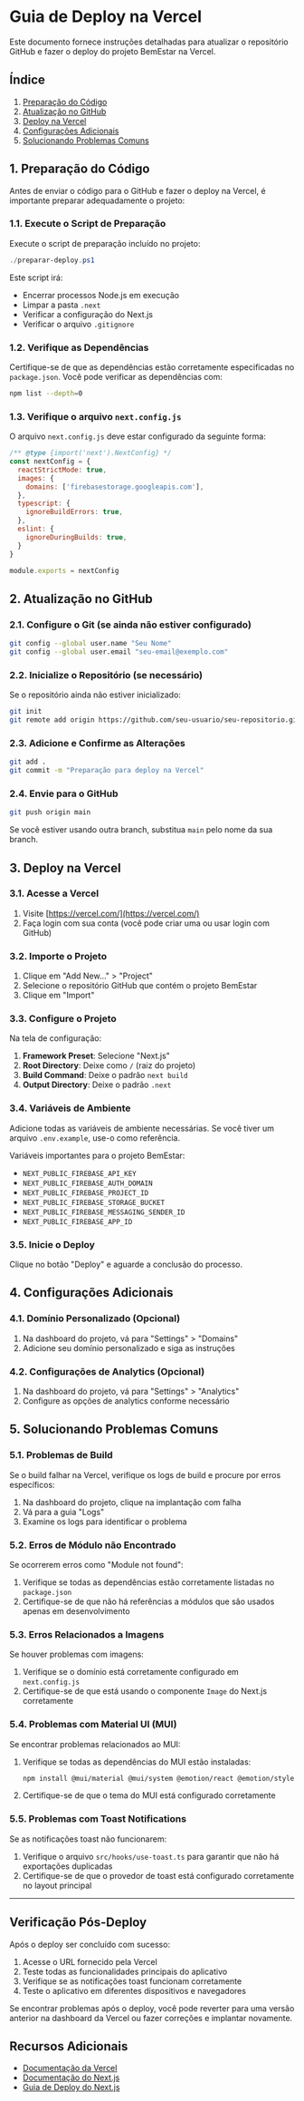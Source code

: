 # Guia de Deploy na Vercel

Este documento fornece instruções detalhadas para atualizar o repositório GitHub e fazer o deploy do projeto BemEstar na Vercel.

## Índice
1. [Preparação do Código](#1-preparação-do-código)
2. [Atualização no GitHub](#2-atualização-no-github)
3. [Deploy na Vercel](#3-deploy-na-vercel)
4. [Configurações Adicionais](#4-configurações-adicionais)
5. [Solucionando Problemas Comuns](#5-solucionando-problemas-comuns)

## 1. Preparação do Código

Antes de enviar o código para o GitHub e fazer o deploy na Vercel, é importante preparar adequadamente o projeto:

### 1.1. Execute o Script de Preparação

Execute o script de preparação incluído no projeto:

```powershell
./preparar-deploy.ps1
```

Este script irá:
- Encerrar processos Node.js em execução
- Limpar a pasta `.next`
- Verificar a configuração do Next.js
- Verificar o arquivo `.gitignore`

### 1.2. Verifique as Dependências

Certifique-se de que as dependências estão corretamente especificadas no `package.json`. Você pode verificar as dependências com:

```bash
npm list --depth=0
```

### 1.3. Verifique o arquivo `next.config.js`

O arquivo `next.config.js` deve estar configurado da seguinte forma:

```javascript
/** @type {import('next').NextConfig} */
const nextConfig = {
  reactStrictMode: true,
  images: {
    domains: ['firebasestorage.googleapis.com'],
  },
  typescript: {
    ignoreBuildErrors: true,
  },
  eslint: {
    ignoreDuringBuilds: true,
  }
}

module.exports = nextConfig
```

## 2. Atualização no GitHub

### 2.1. Configure o Git (se ainda não estiver configurado)

```bash
git config --global user.name "Seu Nome"
git config --global user.email "seu-email@exemplo.com"
```

### 2.2. Inicialize o Repositório (se necessário)

Se o repositório ainda não estiver inicializado:

```bash
git init
git remote add origin https://github.com/seu-usuario/seu-repositorio.git
```

### 2.3. Adicione e Confirme as Alterações

```bash
git add .
git commit -m "Preparação para deploy na Vercel"
```

### 2.4. Envie para o GitHub

```bash
git push origin main
```

Se você estiver usando outra branch, substitua `main` pelo nome da sua branch.

## 3. Deploy na Vercel

### 3.1. Acesse a Vercel

1. Visite [https://vercel.com/](https://vercel.com/)
2. Faça login com sua conta (você pode criar uma ou usar login com GitHub)

### 3.2. Importe o Projeto

1. Clique em "Add New..." > "Project"
2. Selecione o repositório GitHub que contém o projeto BemEstar
3. Clique em "Import"

### 3.3. Configure o Projeto

Na tela de configuração:

1. **Framework Preset**: Selecione "Next.js"
2. **Root Directory**: Deixe como `/` (raiz do projeto)
3. **Build Command**: Deixe o padrão `next build`
4. **Output Directory**: Deixe o padrão `.next`

### 3.4. Variáveis de Ambiente

Adicione todas as variáveis de ambiente necessárias. Se você tiver um arquivo `.env.example`, use-o como referência.

Variáveis importantes para o projeto BemEstar:
- `NEXT_PUBLIC_FIREBASE_API_KEY`
- `NEXT_PUBLIC_FIREBASE_AUTH_DOMAIN`
- `NEXT_PUBLIC_FIREBASE_PROJECT_ID`
- `NEXT_PUBLIC_FIREBASE_STORAGE_BUCKET`
- `NEXT_PUBLIC_FIREBASE_MESSAGING_SENDER_ID`
- `NEXT_PUBLIC_FIREBASE_APP_ID`

### 3.5. Inicie o Deploy

Clique no botão "Deploy" e aguarde a conclusão do processo.

## 4. Configurações Adicionais

### 4.1. Domínio Personalizado (Opcional)

1. Na dashboard do projeto, vá para "Settings" > "Domains"
2. Adicione seu domínio personalizado e siga as instruções

### 4.2. Configurações de Analytics (Opcional)

1. Na dashboard do projeto, vá para "Settings" > "Analytics"
2. Configure as opções de analytics conforme necessário

## 5. Solucionando Problemas Comuns

### 5.1. Problemas de Build

Se o build falhar na Vercel, verifique os logs de build e procure por erros específicos:

1. Na dashboard do projeto, clique na implantação com falha
2. Vá para a guia "Logs"
3. Examine os logs para identificar o problema

### 5.2. Erros de Módulo não Encontrado

Se ocorrerem erros como "Module not found":

1. Verifique se todas as dependências estão corretamente listadas no `package.json`
2. Certifique-se de que não há referências a módulos que são usados apenas em desenvolvimento

### 5.3. Erros Relacionados a Imagens

Se houver problemas com imagens:

1. Verifique se o domínio está corretamente configurado em `next.config.js`
2. Certifique-se de que está usando o componente `Image` do Next.js corretamente

### 5.4. Problemas com Material UI (MUI)

Se encontrar problemas relacionados ao MUI:

1. Verifique se todas as dependências do MUI estão instaladas:
   ```bash
   npm install @mui/material @mui/system @emotion/react @emotion/styled
   ```

2. Certifique-se de que o tema do MUI está configurado corretamente

### 5.5. Problemas com Toast Notifications

Se as notificações toast não funcionarem:

1. Verifique o arquivo `src/hooks/use-toast.ts` para garantir que não há exportações duplicadas
2. Certifique-se de que o provedor de toast está configurado corretamente no layout principal

---

## Verificação Pós-Deploy

Após o deploy ser concluído com sucesso:

1. Acesse o URL fornecido pela Vercel
2. Teste todas as funcionalidades principais do aplicativo
3. Verifique se as notificações toast funcionam corretamente
4. Teste o aplicativo em diferentes dispositivos e navegadores

Se encontrar problemas após o deploy, você pode reverter para uma versão anterior na dashboard da Vercel ou fazer correções e implantar novamente.

## Recursos Adicionais

- [Documentação da Vercel](https://vercel.com/docs)
- [Documentação do Next.js](https://nextjs.org/docs)
- [Guia de Deploy do Next.js](https://nextjs.org/docs/deployment) 